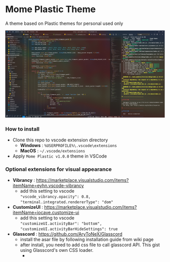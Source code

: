 # Mome Plastic Theme
A theme based on Plastic themes for personal used only

![alt text](https://github.com/MomePP/mome-plastic/blob/master/mome-plastic.screenshot.png?raw=true)

### How to install
- Clone this repo to vscode extension directory
  - **Windows** : `%USERPROFILE%\.vscode\extensions`
  - **MacOS** : `~/.vscode/extensions`
- Apply `Mome Plastic v1.0.0` theme in VSCode

### Optional extensions for visual appearance
- **Vibrancy** : https://marketplace.visualstudio.com/items?itemName=eyhn.vscode-vibrancy
  - add this setting to vscode<br>
    `"vscode_vibrancy.opacity": 0.8,` <br>`"terminal.integrated.rendererType": "dom"`
- **CustomizeUI** : https://marketplace.visualstudio.com/items?itemName=iocave.customize-ui
  - add this setting to vscode<br>
    `"customizeUI.activityBar": "bottom",` <br>`"customizeUI.activityBarHideSettings": true`
- **Glasscord** : https://github.com/AryToNeX/Glasscord
  - install the asar file by following installation guide from wiki page
  - after install, you need to add css file to call glasscord API. This gist using Glasscord's own CSS loader.
    - <script src="https://gist.github.com/MomePP/167e87893eb0a42a956f5ee4dd0ccc37.js"></script>